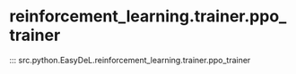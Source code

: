 # reinforcement_learning.trainer.ppo_trainer
::: src.python.EasyDeL.reinforcement_learning.trainer.ppo_trainer